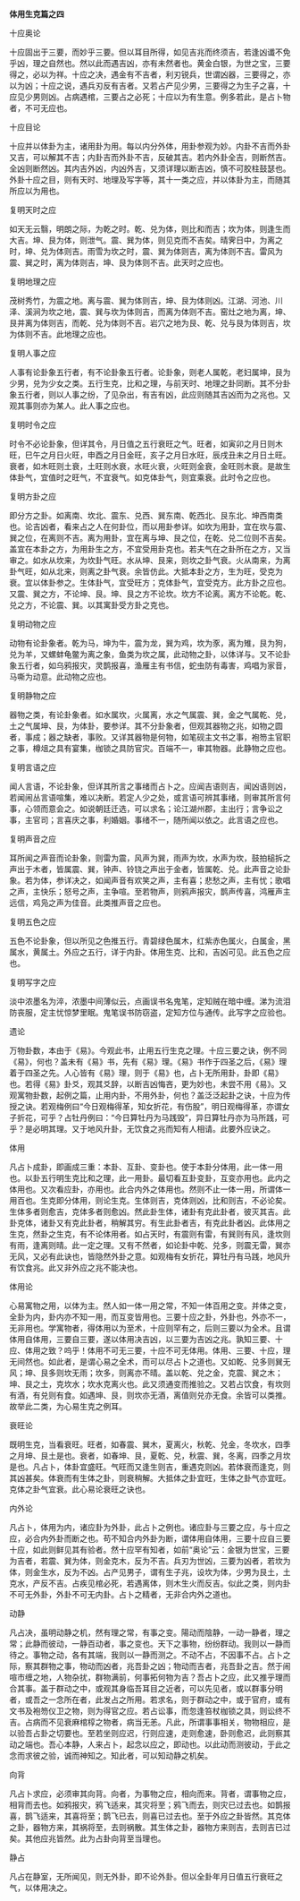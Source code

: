 **体用生克篇之四**

十应奥论

十应固出于三要，而妙乎三要。但以耳目所得，如见吉兆而终须吉，若逢凶谶不免乎凶，理之自然也。然以此而遇吉凶，亦有未然者也。黄金白银，为世之宝，三要得之，必以为祥。十应之决，遇金有不吉者，利刃锐兵，世谓凶器，三要得之，亦以为凶；十应之说，遇兵刃反有吉者。又若占产见少男，三要得之为生子之喜，十应见少男则凶。占病遇棺，三要占之必死；十应以为有生意。例多若此，是占卜物者，不可无应也。

十应目论

十应并以体卦为主，诸用卦为用。每以内分外体，用卦参观为妙。内卦不吉而外卦又吉，可以解其不吉；内卦吉而外卦不吉，反破其吉。若内外卦全吉，则断然吉。全凶则断然凶。其内吉外凶，内凶外吉，又须详理以断吉凶，慎不可胶柱鼓瑟也。外卦十应之目，则有天时、地理及写字等，其十一类之应，并以体卦为主，而随其所应以为用也。

复明天时之应

如天无云翳，明朗之际，为乾之时。乾、兑为体，则比和而吉；坎为体，则逢生而大吉。坤、艮为体，则泄气。震、巽为体，则见克而不吉矣。晴霁日中，为离之时，坤、兑为体则吉。雨雪为坎之时，震、巽为体则吉，离为体则不吉。雷风为震、巽之时，离为体则吉，坤、艮为体则不吉。此天时之应也。

复明地理之应

茂树秀竹，为震之地。离与震、巽为体则吉，坤、艮为体则凶。江湖、河池、川泽、溪涧为坎之地，震、巽与坎为体则吉，而离为体则不吉。窑灶之地为离，坤、艮并离为体则吉，而乾、兑为体则不吉。岩穴之地为艮、乾、兑与艮为体则吉，坎为体则不吉。此地理之应也。

复明人事之应

人事有论卦象五行者，有不论卦象五行者。论卦象，则老人属乾，老妇属坤，艮为少男，兑为少女之类。五行生克，比和之理，与前天时、地理之卦同断。其不分卦象五行者，则以人事之纷，了见杂出，有吉有凶，此应则随其吉凶而为之兆也。又观其事则亦为某人。此人事之应也。

复明时令之应

时令不必论卦象，但详其令，月日值之五行衰旺之气。旺者，如寅卯之月日则木旺，巳午之月日火旺，申酉之月日金旺，亥子之月日水旺，辰戌丑未之月日土旺。衰者，如木旺则土衰，土旺则水衰，水旺火衰，火旺则金衰，金旺则木衰。是故生体卦气，宜值时之旺气，不宜衰气。如克体卦气，则宜乘衰。此时令之应也。

复明方卦之应

即分方之卦。如离南、坎北、震东、兑西、巽东南、乾西北、艮东北、坤西南类也。论吉凶者，看来占之人在何卦位，而以用卦参详。如坎为用卦，宜在坎与震、巽之位，在离则不吉。离为用卦，宜在离与坤、艮之位，在乾、兑二位则不吉矣。盖宜在本卦之方，为用卦生之方，不宜受用卦克也。若夫气在之卦所在之方，又当审之。如水从坎来，为坎卦气旺。水从坤、艮来，则坎之卦气衰。火从南来，为离卦气旺，如从北来，则离之卦气衰。余皆仿此。大抵本卦之方，生为旺，受克为衰。宜以体卦参之。生体卦气，宜受旺方；克体卦气，宜受克方。此方卦之应也。又震、巽之方，不论坤、艮。坤、艮之方不论坎。坎方不论离。离方不论乾。乾、兑之方，不论震、巽。以其寓卦受方卦之克也。

复明动物之应

动物有论卦象者。乾为马，坤为牛，震为龙，巽为鸡，坎为豕，离为雉，艮为狗，兑为羊，又螺蚌龟鳖为离之象，鱼类为坎之属，此动物之卦，以体详与。又不论卦象五行者，如乌鸦报灾，灵鹊报喜，渔雁主有书信，蛇虫防有毒害，鸡唱为家音，马嘶为动意。此动物之应也。

复明静物之应

器物之类，有论卦象者。如水属坎，火属离，水之气属震、巽，金之气属乾、兑，土之气属坤、艮，为体卦，要参详。其不分卦象者，但观其器物之兆，如物之圆者，事成；器之缺者，事败。又详其器物是何物，如笔砚主文书之事，袍笏主官职之事，樽俎之具有宴集，枷锁之具防官灾。百端不一，审其物器。此静物之应也。

复明言语之应

闻人言语，不论卦象，但详其所言之事绪而占卜之。应闻吉语则吉，闻凶语则凶，若闻闹丛言语喧集，难以决断。若定人少之处，或言语可辨其事绪，则审其所言何事，心领而意会之。如说朝廷迁选，可以求名；论江湖州郡，主出行；言争讼之事，主官司；言喜庆之事，利婚姻。事绪不一，随所闻以依之。此言语之应也。

复明声音之应

耳所闻之声音而论卦象，则雷为震，风声为巽，雨声为坎，水声为坎，鼓拍槌拆之声出于木者，皆属震、巽，钟声、铃铙之声出于金者，皆属乾、兑。此声音之论卦象。若为体，参详决之，如闻声音有欢笑之声，主有喜；悲愁之声，主有忧；歌唱之声，主快乐；怒号之声，主争喧。至若物声，则鸦声报灾，鹊声传喜，鸿雁声主远信，鸡凫之声为佳音。此类推声音之应也。

复明五色之应

五色不论卦象，但以所见之色推五行。青碧绿色属木，红紫赤色属火，白属金，黑属水，黄属土。外应之五行，详于内卦。体用生克、比和，吉凶可见。此五色之应也。

复明写字之应

淡中浓墨名为淬，浓墨中间薄似云，点画误书名鬼笔，定知贼在暗中缠。涕为流泪防丧服，定主忧惊梦里眠。鬼笔误书防窃盗，定知方位与通传。此写字之应验也。

遗论

万物卦数，本由于《易》。今观此书，止用五行生克之理。十应三要之诀，例不同《易》，何也？盖未有《易》书，先有《易》理。《易》书作于四圣之后，《易》理着于四圣之先。人心皆有《易》理，则于《易》也，占卜无所用卦，卦即《易》也。若得《易》卦爻，观其爻辞，以断吉凶悔吝，更为妙也，未尝不用《易》。又观寓物卦数，起例之篇，止用内卦，不用外卦，何也？盖泛泛起卦之诀，十应为传授之诀。若观梅例曰“今日观梅得革，知女折花，有伤股”，明日观梅得革，亦谓女子折花，可乎？占牡丹例曰：“今日算牡丹为马践毁”，异日算牡丹亦为马所践，可乎？是必明其理。又于地风升卦，无饮食之兆而知有人相请。此要外应诀之。

体用

凡占卜成卦，即画成三重：本卦、互卦、变卦也。使于本卦分体用，此一体一用也。以卦五行明生克比和之理，此一用卦。最切看互卦变卦，互变亦用也。此内之体用也。又次看应卦，亦用也。此合内外之体用也。然则不止一体一用，所谓体一用百也。生克即分体用，则论生克。生体则吉，克体则凶，比和则吉，不必论矣。生体多者则愈吉，克体多者则愈凶。然此卦生体，诸卦有克此卦者，彼灭其吉。此卦克体，诸卦又有克此卦者，稍解其穷。有生此卦者吉，有克此卦者凶。此体用之生克，然卦之生克，有不论体用者。如占天时，有震则有雷，有巽则有风，逢坎则有雨，逢离则晴。此一定之理。又有不然者，如论卦中乾、兑多，则震无雷，巽亦无风，又必有此诀也，皆隐然外卦之意。如观梅有女折花，算牡丹有马践，地风升有饮食兆。此又非外应之兆不能决也。

体用论

心易寓物之用，以体为主。然人如一体一用之常，不知一体百用之变。并体之变，全卦为内，卦内亦不知一用，而互变皆用也。三要十应之卦，外卦也，外亦不一，无非用也。学寓物者，得体用以为至术，十应则罕有之，后则三要以为全术。且谓体用自体用，三要自三要，遂以体用决吉凶，以三要为吉凶之兆。孰知三要、十应、体用之致？呜乎！体用不可无三要，十应不可无体用。体用、三要、十应，理无间然也。如此者，是谓心易之全术，而可以尽占卜之道也。又如乾、兑多则巽无风；坤、艮多则坎无雨；坎多，则离亦不晴。盖以乾、兑之金，克震、巽之木；坤、艮之土，克坎水；坎水克离火也。此又须通变而推验之。又若占饮食，有坎则有酒，有兑则有食。如遇坤、艮，则坎亦无酒，离值则兑亦无食。余皆可以类推。故举此二类，为心易生克之例耳。

衰旺论

既明生克，当看衰旺。旺者，如春震、巽木，夏离火，秋乾、兑金，冬坎水，四季之月坤、艮土是也。衰者，如春坤、艮，夏乾、兑，秋震、巽，冬离，四季之月坎是也。凡占卜，体卦宜盛旺。气旺而又逢生则吉，重遇克则凶。若体衰而逢克，则其凶甚矣。体衰而有生体之卦，则衰稍解。大抵体之卦宜旺，生体之卦气亦宜旺。克体之卦气宜衰。此心易论衰旺之诀也。

内外论

凡占卜，体用为内，诸应卦为外卦，此占卜之例也。诸应卦与三要之应，与十应之应，必合内外卦而断之也。苟不知合内外卦为断，谓体用自体用，三要十应自三要十应，如此则鲜见其有验者。然十应罕有知者，如前“奥论”云：金银为世宝，三要为吉者，若震、巽为体，则金克木，反为不吉。兵刃为世凶，三要为凶者，若坎为体，则金生水，反为不凶。占产见男子，谓有生子兆，设坎为体，少男为艮土，土克水，产反不吉。占疾见棺必死，若遇离体，则木生火而反吉。似此之类，则内卦不可无外卦，外卦不可无内卦。占卜之精者，无非合内外之道也。

动静

凡占决，虽明动静之机，然有理之常，有事之变。陽动而陰静，一动一静者，理之常；此静而彼动，一静百动者，事之变也。天下之事物，纷纷群动。我则以一静而待之。事物之动，各有其端，我则以一静而测之。不动不占，不因事不占。占卜之际，察其群物之事，物动而凶者，兆吾卦之凶；物动而吉者，兆吾卦之吉。然于闹喧市缠之地，人物杂扰，群物满前，何事拓何物为吉？吾占卜之应，此又推乎理而合其事。盖于群动之中，或观其身临吾耳目之近者，可以先见者，或以群事分明者，或吾之一念所在者，此发占之所用。若求名，则于群动之中，或于官府，或有文书及袍笏仪卫之物，则为得官之应。若占讼事，而忽逢笞杖枷锁之具，则讼终不吉。占病而不见衰麻棺椁之物者，病当无恙。凡此，所谓事事相关，物物相应，是以验吾占卦之切要也。至若坐则应迟，行则应速，走则愈速，卧则愈迟，此则察其动之端也。吾心本静，人来占卜，起念以应之，即动也。以此动而测彼动，于此之念而求彼之验，诚而神知之。知此者，可以知动静之机矣。

向背

凡占卜求应，必须审其向背。向者，为事物之应，相向而来。背者，谓事物之应，相背而去也。如鸦报灾，鸦飞适来，其灾将至；鸦飞而去，则灾已过去也。如鹊报喜，鹊飞适来，其喜将至；鹊飞已去，则喜已过去也。至于外应之卦皆然。其克体之卦，器物方来，其祸将至，去则祸散。其生体之卦，器物方来则吉，去则吉已过矣。其他应兆皆然。此为占卦向背至当理也。

静占

凡占在静室，无所闻见，则无外卦，即不论外卦。但以全卦年月日值五行衰旺之气，以体用决之。